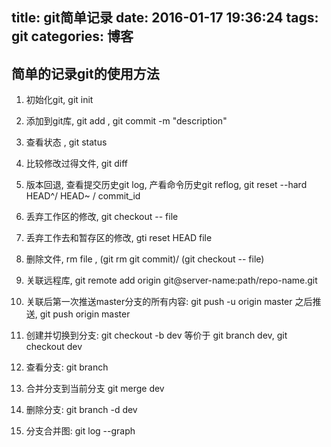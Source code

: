 title: git简单记录
date: 2016-01-17 19:36:24
tags: git
categories: 博客
---

## 简单的记录git的使用方法

1. 初始化git, git init

2. 添加到git库, git add <file>, git commit -m "description"

3. 查看状态 , git status

4. 比较修改过得文件, git diff <file>

5. 版本回退, 查看提交历史git log, 产看命令历史git reflog, git reset --hard HEAD^/ HEAD~ / commit_id

6. 丢弃工作区的修改, git checkout -- file

7. 丢弃工作去和暂存区的修改, gti reset HEAD file        

8. 删除文件, rm file , (git rm  git commit)/ (git checkout -- file)

9. 关联远程库, git remote add origin git@server-name:path/repo-name.git


10. 关联后第一次推送master分支的所有内容: git push -u origin master 之后推送, git push origin master

11. 创建并切换到分支: git checkout -b dev 等价于 git branch dev, git checkout dev

12. 查看分支: git branch

13. 合并分支到当前分支 git merge dev

14. 删除分支: git branch -d dev

15. 分支合并图: git log --graph




